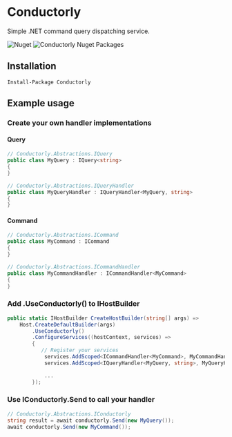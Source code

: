 # Conductorly
Simple .NET command query dispatching service.

![Nuget](https://img.shields.io/nuget/v/Conductorly)
![Conductorly Nuget Packages](https://github.com/jasongza/Conductorly/workflows/Conductorly%20Nuget%20Packages/badge.svg)

## Installation
```
Install-Package Conductorly
```

## Example usage

### Create your own handler implementations

#### Query
```csharp
// Conductorly.Abstractions.IQuery
public class MyQuery : IQuery<string>
{
}

// Conductorly.Abstractions.IQueryHandler
public class MyQueryHandler : IQueryHandler<MyQuery, string>
{
}
```

#### Command
```csharp
// Conductorly.Abstractions.ICommand
public class MyCommand : ICommand
{
}

// Conductorly.Abstractions.ICommandHandler
public class MyCommandHandler : ICommandHandler<MyCommand>
{
}
```

### Add .UseConductorly() to IHostBuilder
```csharp 
public static IHostBuilder CreateHostBuilder(string[] args) =>
    Host.CreateDefaultBuilder(args)
        .UseConductorly()
        .ConfigureServices((hostContext, services) =>
        {
           // Register your services
            services.AddScoped<ICommandHandler<MyCommand>, MyCommandHandler>();
            services.AddScoped<IQueryHandler<MyQuery, string>, MyQueryHandler>();

            ...
        });
```

### Use IConductorly.Send to call your handler
```csharp
// Conductorly.Abstractions.IConductorly
string result = await conductorly.Send(new MyQuery());
await conductorly.Send(new MyCommand());
```

